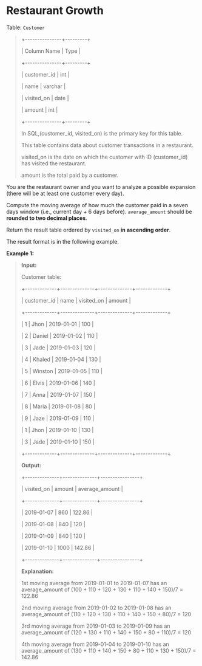 # Restaurant Growth

Table: <code>Customer</code>
>
> +---------------+---------+
>
> | Column Name   | Type    |
>
> +---------------+---------+
>
> | customer_id   | int     |
>
> | name          | varchar |
>
> | visited_on    | date    |
>
> | amount        | int     |
>
> +---------------+---------+
>
> In SQL,(customer_id, visited_on) is the primary key for this table.
>
> This table contains data about customer transactions in a restaurant.
>
> visited_on is the date on which the customer with ID (customer_id) has visited the restaurant.
>
> amount is the total paid by a customer.


You are the restaurant owner and you want to analyze a possible expansion (there will be at least one customer every day).

Compute the moving average of how much the customer paid in a seven days window (i.e., current day + 6 days before). <code>average_amount</code> should be **rounded to two decimal places**.

Return the result table ordered by <code>visited_on</code> **in ascending order**.

The result format is in the following example.


**Example 1:**
>
> **Input:**
>
> Customer table:
>
> +-------------+--------------+--------------+-------------+
>
> | customer_id | name         | visited_on   | amount      |
>
> +-------------+--------------+--------------+-------------+
>
> | 1           | Jhon         | 2019-01-01   | 100         |
>
> | 2           | Daniel       | 2019-01-02   | 110         |
>
> | 3           | Jade         | 2019-01-03   | 120         |
>
> | 4           | Khaled       | 2019-01-04   | 130         |
>
> | 5           | Winston      | 2019-01-05   | 110         |
>
> | 6           | Elvis        | 2019-01-06   | 140         |
>
> | 7           | Anna         | 2019-01-07   | 150         |
>
> | 8           | Maria        | 2019-01-08   | 80          |
>
> | 9           | Jaze         | 2019-01-09   | 110         |
>
> | 1           | Jhon         | 2019-01-10   | 130         |
>
> | 3           | Jade         | 2019-01-10   | 150         |
>
> +-------------+--------------+--------------+-------------+
>
> **Output:**
>
> +--------------+--------------+----------------+
>
> | visited_on   | amount       | average_amount |
>
> +--------------+--------------+----------------+
>
> | 2019-01-07   | 860          | 122.86         |
>
> | 2019-01-08   | 840          | 120            |
>
> | 2019-01-09   | 840          | 120            |
>
> | 2019-01-10   | 1000         | 142.86         |
>
> +--------------+--------------+----------------+
>
> **Explanation:**
>
> 1st moving average from 2019-01-01 to 2019-01-07 has an average_amount of (100 + 110 + 120 + 130 + 110 + 140 + 150)/7 = 122.86
>
> 2nd moving average from 2019-01-02 to 2019-01-08 has an average_amount of (110 + 120 + 130 + 110 + 140 + 150 + 80)/7 = 120
>
> 3rd moving average from 2019-01-03 to 2019-01-09 has an average_amount of (120 + 130 + 110 + 140 + 150 + 80 + 110)/7 = 120
>
> 4th moving average from 2019-01-04 to 2019-01-10 has an average_amount of (130 + 110 + 140 + 150 + 80 + 110 + 130 + 150)/7 = 142.86
